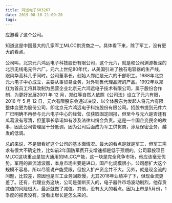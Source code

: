 ```yaml
---
title: 鸿远电子603267
date: 2019-08-18 21:09:20
tags:
---
```


应邀看了这个公司。



知道这是中国最大的几家军工MLCC供货商之一。具体看下来，除了军工，没有更大的看点。



公司叫，北京元六鸿远电子科技股份有限公司，这个元六，就是和公司渊源极深的北京无线电元件六厂。元六上世纪80年代，从美国引进了独石电容器的生产线，跟风华高科几乎同时。公司董事长，创始人郑红是元六的干部职工。1988年北京元六电子中心成立，主要从事贸易业务，对外销售代理品牌的产品。1992年以郑红为首员工将其改制为民营企业北京元六鸿远电子技术有限公司，属于股份合作制，为更好发展2001 年 12 月，郑红等自然人依照《公司法》设立了元六有限，2016 年 5 月 12 日，元六有限股东会通过决议，以全体股东为发起人将元六有限整体变更为股份公司，即北京元六鸿远电子科技股份有限公司。招股书提到元件六厂已明确不再参与元六电子中心的经营，仅获取固定回报，但至今与元六是否还有瓜葛没有写清，但董事长承诺如有涉及法律纠纷会负责。这是一个国企变民企的故事，因此公司管理层十分低调，因为公司后面成为军工供货商，涉及保密业务，越发的低调。

总的来说，不是很看好这个公司的基本面情况。最大的看点是就是军工，但军工需求有很大不确定性，比如前2年国防军费开支增速都是低于预期的。公司募投项目MLCC这块重点是加大通用的MLCC产能，这一块是完全竞争市场，他应该毫无优势。军用的直流滤波器，本身市场主要是进口，国产化规模很小，公司想扩大这个规模不容易，所以尽管说产能受限，但投入扩产资金并不大。另外，就是现金流的问题，比较差，原因也是军工业务回款慢，尤其2018年业绩冲了下，但现金流更差了。还有，代理业务这块，公司是垄断买入的，电子器件市场波动剧烈，他存货减值的风险很大，最近就做了减值。其他，没有太大的看点。因为上市是5月份，1季度的报表没有，没看出增长是怎么来的。